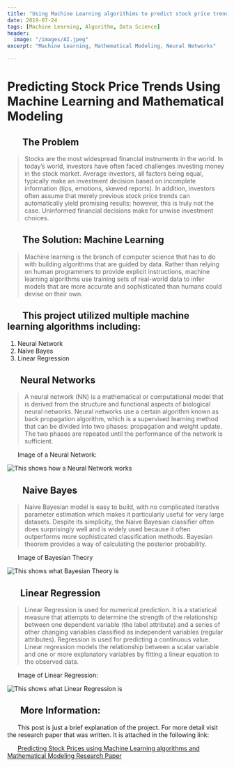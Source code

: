 ```yaml
---
title: "Using Machine Learning algorithims to predict stock price trends"
date: 2019-07-24
tags: [Machine Learning, Algorithm, Data Science]
header:
  image: "/images/AI.jpeg"
excerpt: "Machine Learning, Mathematical Modeling, Neural Networks"

---
```



#   Predicting Stock Price Trends Using Machine Learning and Mathematical Modeling

##   &nbsp;&nbsp;&nbsp;&nbsp;&nbsp;&nbsp; The Problem
> Stocks are the most widespread financial instruments in the world. In today’s world, investors have often faced challenges investing money in the stock market. Average investors, all factors being equal, typically make an investment decision based on incomplete information (tips, emotions, skewed reports). In addition, investors often assume that merely previous stock price trends can automatically yield promising results; however, this is truly not the case. Uninformed financial decisions make for unwise investment choices.

##   &nbsp;&nbsp;&nbsp;&nbsp;&nbsp;&nbsp; The Solution: Machine Learning
> Machine learning is the branch of computer science that has to do with building algorithms that are guided by data. Rather than relying on human programmers to provide explicit instructions, machine learning algorithms use training sets of real-world data to infer models that are more accurate and sophisticated than humans could devise on their own.

##   &nbsp;&nbsp;&nbsp;&nbsp;&nbsp;&nbsp; This project utilized multiple machine learning algorithms including:

  1. Neural Network
  2. Naive Bayes
  3. Linear Regression

## &nbsp;&nbsp;&nbsp;&nbsp;&nbsp;&nbsp;Neural Networks

>A neural network (NN) is a mathematical or computational model that is derived from the structure and functional aspects of biological neural networks. Neural networks use a certain algorithm known as back propagation algorithm, which is a supervised learning method that can be divided into two phases: propagation and weight update. The two phases are repeated until the performance of the network is sufficient.

&nbsp;&nbsp;&nbsp;&nbsp;&nbsp;&nbsp;Image of a Neural Network:

<img src="{{ site.url }}{{ site.baseurl }}/images/NN.png" alt="This shows how a Neural Network works">

## &nbsp;&nbsp;&nbsp;&nbsp;&nbsp;&nbsp; Naive Bayes

>Naive Bayesian model is easy to build, with no complicated iterative parameter estimation which makes it particularly useful for very large datasets. Despite its simplicity, the Naive Bayesian classifier often does surprisingly well and is widely used because it often outperforms more sophisticated classification methods. Bayesian theorem provides a way of calculating the posterior probability.

&nbsp;&nbsp;&nbsp;&nbsp;&nbsp;&nbsp;Image of Bayesian Theory

<img src="{{ site.url }}{{ site.baseurl }}/images/bayes.png" alt="This shows what Bayesian Theory is">

## &nbsp;&nbsp;&nbsp;&nbsp;&nbsp;&nbsp;Linear Regression

>Linear Regression is used for numerical prediction. It is a statistical measure that attempts to determine the strength of the relationship between one dependent variable (the label attribute) and a series of other changing variables classified as independent variables (regular attributes). Regression is used for predicting a continuous value. Linear regression models the relationship between a scalar variable and one or more explanatory variables by fitting a linear equation to the observed data.

&nbsp;&nbsp;&nbsp;&nbsp;&nbsp;&nbsp;Image of Linear Regression:

<img src="{{ site.url }}{{ site.baseurl }}/images/LR.png" alt="This shows what Linear Regression is">

## &nbsp;&nbsp;&nbsp;&nbsp;&nbsp;&nbsp;More Information:

&nbsp;&nbsp;&nbsp;&nbsp;&nbsp;&nbsp;This post is just a brief explanation of the project. For more detail visit the research paper that was written. It is attached in the following link:

&nbsp;&nbsp;&nbsp;&nbsp;&nbsp;&nbsp;[Predicting Stock Prices using Machine Learning algorithms and Mathematical Modeling Research Paper](https://docs.google.com/document/d/1CH2NBqQ97SmrK-o2fUZSxCD8w3tXd9uhHxf5t3MG4to/edit?usp=sharing)
